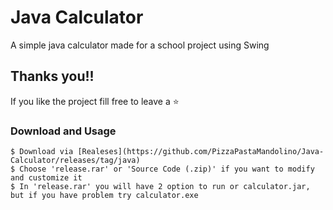 # Java Calculator
A simple java calculator made for a school project using Swing

## Thanks you!!
If you like the project fill free to leave a ⭐

### Download and Usage

```
$ Download via [Realeses](https://github.com/PizzaPastaMandolino/Java-Calculator/releases/tag/java)
$ Choose 'release.rar' or 'Source Code (.zip)' if you want to modify and customize it
$ In 'release.rar' you will have 2 option to run or calculator.jar, but if you have problem try calculator.exe
```
